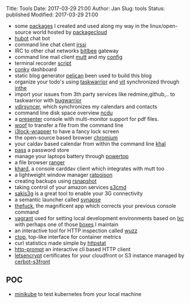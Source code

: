 Title:          Tools
Date:           2017-03-29 21:00
Author:         Jan
Slug:           tools
Status:         published
Modified:       2017-03-29 21:00

- some [packages](https://packagecloud.io/visibilityspots/) I created and used along my way in the linux/open-source world hosted by [packagecloud](https://packagecloud.io)
- [hubot](http://hubot.github.com) chat bot
- command line chat client [irssi](http://www.irssi.org)
- IRC to other chat networks [bitlbee](http://www.bitlbee.org) gateway
- command line mail client [mutt](http://www.mutt.org) and my [config](https://github.com/visibilityspots/configs#mutt)
- terminal recorder [script](http://man7.org/linux/man-pages/man1/scriptreplay.1.html)
- [conky](https://wiki.archlinux.org/index.php/conky) dashboard
- static blog generator [pelican](http://blog.getpelican.com/) been used to build this blog
- organize your todo's using [taskwarrior](http://taskwarrior.org/) and [vit](http://tasktools.org/projects/vit.html) synchronized through [inthe](https://inthe.am/about)
- import your issues from 3th party services like redmine,github,.. to taskwarrior with [bugwarrior](https://github.com/ralphbean/bugwarrior)
- [vdirsyncer](https://github.com/pimutils/vdirsyncer), which synchronizes my calendars and contacts
- command line disk space overview [ncdu](http://dev.yorhel.nl/ncdu)
- a [presenter](https://github.com/davvil/pdfpc) console with multi-monitor support for pdf files.
- [woof](http://www.home.unix-ag.org/simon/woof.html) to transfer a file from the command line
- [i3lock-wrapper](https://github.com/ashinkarov/i3-extras/blob/master/i3lock-wrapper) to have a fancy lock screen
- the open-source based browser [chromium](https://www.chromium.org/)
- your caldav based calendar from within the command line [khal](http://khal.readthedocs.org/en/latest/usage.html)
- [pass](http://passwordstore.org/) a password store
- manage your laptops battery through [powertop](https://wiki.archlinux.org/index.php/Powertop)
- a file browser [ranger](http://ranger.nongnu.org/)
- [khard](https://github.com/scheibler/khard), a console carddav client which integrates with mutt too
- a lightweight window manager [ratpoison](http://www.nongnu.org/ratpoison/)
- creating backups using [rsnapshot](http://rsnapshot.org/)
- taking control of your amazon services [s3cmd](http://s3tools.org/s3cmd)
- [sakis3g](http://www.sakis3g.com/) is a great tool to enable your 3G connectivity
- a semantic launcher called [synapse](https://launchpad.net/synapse-project)
- [thefuck](https://github.com/nvbn/thefuck), the magnificent app which corrects your previous console command
- [vagrant](https://vagrantup.com) used for setting local development environments based on [lxc](https://github.com/fgrehm/vagrant-lxc) with perhaps one of those [boxes](https://atlas.hashicorp.com/visibilityspots) I maintain
- an interactive tool for HTTP inspection called [wuzz](https://github.com/asciimoo/wuzz)
- [ctop](https://github.com/bcicen/ctop), top-like interface for container metrics
- curl statistics made simple by [httpstat](https://github.com/reorx/httpstat)
- [http-prompt](https://github.com/eliangcs/http-prompt) an interactive cli based HTTP client
- [letsencrypt](https://letsencrypt.org/) certificates for your cloudfront or S3 instance managed by [cerbot-s3front](https://github.com/dlapiduz/certbot-s3front)

## POC 
- [minikube](https://github.com/kubernetes/minikube) to test kubernetes from your local machine
